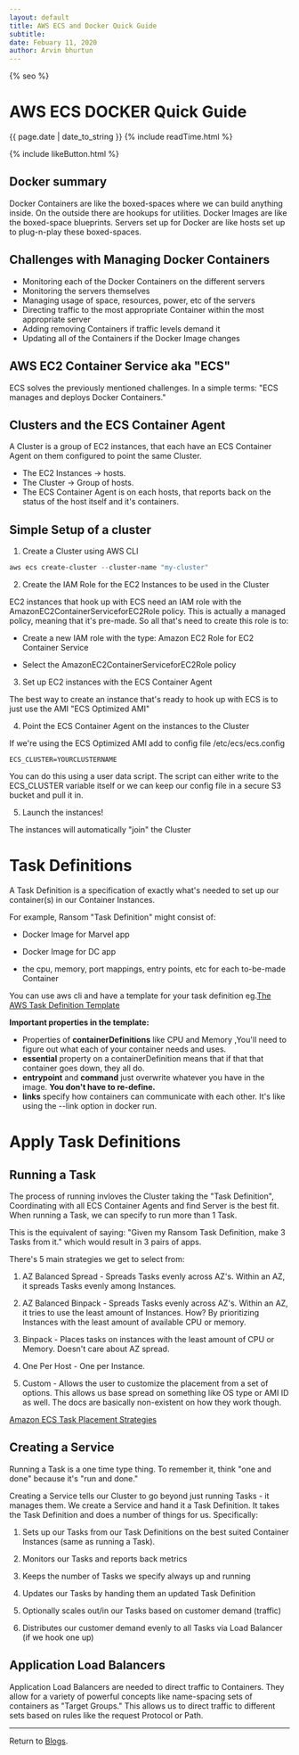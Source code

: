 ```yaml
---
layout: default
title: AWS ECS and Docker Quick Guide
subtitle:
date: Febuary 11, 2020
author: Arvin bhurtun
---
```

{% seo %}

# AWS ECS DOCKER Quick Guide

{{ page.date | date_to_string }} {% include readTime.html %}

{% include likeButton.html %}

## Docker summary

Docker Containers are like the boxed-spaces where we can build anything inside. 
On the outside there are hookups for utilities.
Docker Images are like the boxed-space blueprints.
Servers set up for Docker are like hosts set up to plug-n-play these boxed-spaces.

## Challenges with Managing Docker Containers

- Monitoring each of the Docker Containers on the different servers
- Monitoring the servers themselves
- Managing usage of space, resources, power, etc of the servers
- Directing traffic to the most appropriate Container within the most appropriate server
- Adding removing Containers if traffic levels demand it
- Updating all of the Containers if the Docker Image changes

## AWS EC2 Container Service aka "ECS"

ECS solves the previously mentioned challenges. In a simple terms: "ECS manages and deploys Docker Containers."

## Clusters and the ECS Container Agent

A Cluster is a group of EC2 instances, that each have an ECS Container Agent on them configured to point the same Cluster.

- The EC2 Instances -> hosts.
- The Cluster -> Group of hosts.
- The ECS Container Agent is on each hosts, that reports back on the status of the host itself and it's containers.

## Simple Setup of a cluster

1. Create a Cluster using AWS CLI

```powershell
aws ecs create-cluster --cluster-name "my-cluster"
```

2. Create the IAM Role for the EC2 Instances to be used in the Cluster

EC2 instances that hook up with ECS need an IAM role with the AmazonEC2ContainerServiceforEC2Role policy. This is actually a managed policy, meaning that it's pre-made. So all that's need to create this role is to:

- Create a new IAM role with the type: Amazon EC2 Role for EC2 Container Service

- Select the AmazonEC2ContainerServiceforEC2Role policy

3. Set up EC2 instances with the ECS Container Agent

The best way to create an instance that's ready to hook up with ECS is to just use the AMI "ECS Optimized AMI"

4. Point the ECS Container Agent on the instances to the Cluster

If we're using the ECS Optimized AMI add to config file /etc/ecs/ecs.config

```
ECS_CLUSTER=YOURCLUSTERNAME  
```

You can do this using a user data script. The script can either write to the ECS_CLUSTER variable itself or we can keep our config file in a secure S3 bucket and pull it in.

5. Launch the instances!

The instances will automatically "join" the Cluster

# Task Definitions

A Task Definition is a specification of exactly what's needed to set up our container(s) in our Container Instances. 

For example, Ransom "Task Definition" might consist of:

- Docker Image for Marvel app

- Docker Image for DC app

- the cpu, memory, port mappings, entry points, etc for each to-be-made Container

You can use aws cli and have a template for your task definition eg.[The AWS Task Definition Template](https://docs.aws.amazon.com/AmazonECS/latest/developerguide/create-task-definition.html#task-definition-template)

**Important properties in the template:**

- Properties of **containerDefinitions** like CPU and Memory ,You'll need to figure out what each of your container needs and uses.
- **essential** property on a containerDefinition means that if that that container goes down, they all do.
- **entrypoint** and **command** just overwrite whatever you have in the image. **You don't have to re-define.**
- **links** specify how containers can communicate with each other. It's like using the --link option in docker run.

# Apply Task Definitions

## Running a Task

The process of running invloves the Cluster taking the "Task Definition", Coordinating with all ECS Container Agents and find Server is the best fit.
When running a Task, we can specify to run more than 1 Task. 

This is the equivalent of saying:
"Given my Ransom Task Definition, make 3 Tasks from it." which would result in 3 pairs of apps.

There's 5 main strategies we get to select from:

1. AZ Balanced Spread - Spreads Tasks evenly across AZ's. Within an AZ, it spreads Tasks evenly among Instances.

2. AZ Balanced Binpack - Spreads Tasks evenly across AZ's. Within an AZ, it tries to use the least amount of Instances. How? By prioritizing Instances with the least amount of available CPU or memory.

3. Binpack - Places tasks on instances with the least amount of CPU or Memory. Doesn't care about AZ spread.

4. One Per Host - One per Instance.

5. Custom - Allows the user to customize the placement from a set of options. This allows us base spread on something like OS type or AMI ID as well. The docs are basically non-existent on how they work though.

[Amazon ECS Task Placement Strategies](https://docs.aws.amazon.com/AmazonECS/latest/developerguide/task-placement-strategies.html)

## Creating a Service

Running a Task is a one time type thing. To remember it, think "one and done" because it's "run and done."

Creating a Service tells our Cluster to go beyond just running Tasks - it manages them. We create a Service and hand it a Task Definition. It takes the Task Definition and does a number of things for us. Specifically:

1. Sets up our Tasks from our Task Definitions on the best suited Container Instances (same as running a Task).

2. Monitors our Tasks and reports back metrics

3. Keeps the number of Tasks we specify always up and running

4. Updates our Tasks by handing them an updated Task Definition

5. Optionally scales out/in our Tasks based on customer demand (traffic)

6. Distributes our customer demand evenly to all Tasks via Load Balancer (if we hook one up)

## Application Load Balancers

Application Load Balancers are needed to direct traffic to Containers. They allow for a variety of powerful concepts like name-spacing sets of containers as "Target Groups." This allows us to direct traffic to different sets based on rules like the request Protocol or Path.

---

Return to [Blogs](../index.md).